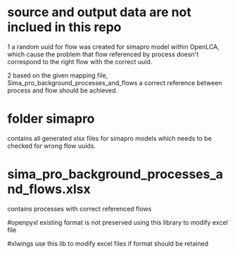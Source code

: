 # source and output data are not inclued in this repo

1 a random uuid for flow was created for simapro model within OpenLCA,
which cause the problem that flow referenced by process doesn't correspond
to the right flow with the correct uuid.

2 based on the given mapping file, Sima_pro_background_processes_and_flows
a correct reference between process and flow should be achieved.

# folder simapro
contains all generated xlsx files for simapro models which needs to
be checked for wrong flow uuids.

# sima_pro_background_processes_and_flows.xlsx
contains processes with correct referenced flows

#openpyxl
existing format is not preserved using this library to modify excel file

#xlwings
use this lib to modify excel files if format should be retained 